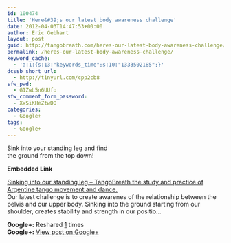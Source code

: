 ```yaml
---
id: 100474
title: 'Here&#39;s our latest body awareness challenge'
date: 2012-04-03T14:47:53+00:00
author: Eric Gebhart
layout: post
guid: http://tangobreath.com/heres-our-latest-body-awareness-challenge/
permalink: /heres-our-latest-body-awareness-challenge/
keyword_cache:
  - 'a:1:{s:13:"keywords_time";s:10:"1333502185";}'
dcssb_short_url:
  - http://tinyurl.com/cpp2cb8
sfw_pwd:
  - G1ZwL5n6UUfo
sfw_comment_form_password:
  - XxSiKHeZtwDO
categories:
  - Google+
tags:
  - Google+
---
```

Sink into your standing leg and find  
the ground from the top down!

<p style='clear:both;'>
  <p style='margin-bottom:5px;'>
    <strong>Embedded Link</strong>
  </p>
  
  <p>
    <a href='http://tangobreath.com/sinking-into-our-standing-leg/'>Sinking into our standing leg &#8211; TangoBreath the study and practice of Argentine tango movement and dance.</a><br /> Our latest challenge is to create awarenes of the relationship between the pelvis and our upper body. Sinking into the ground starting from our shoulder, creates stability and strength in our positio&#8230;
  </p>
  
  <p style='clear:both;'>
    <strong>Google+:</strong> Reshared <a href='https://plus.google.com/113145648275577627533/posts/LF9ECci854c' target='_new'>1</a> times<br /> <strong>Google+:</strong> <a href='https://plus.google.com/113145648275577627533/posts/LF9ECci854c' target='_new'>View post on Google+</a>
  </p>